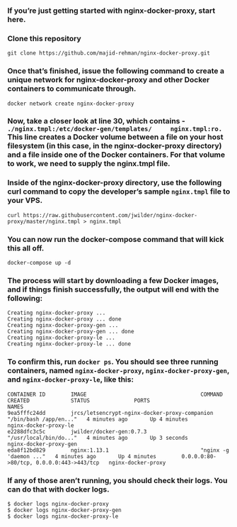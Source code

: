 ### If you’re just getting started with nginx-docker-proxy, start here. 

### Clone this repository

```
git clone https://github.com/majid-rehman/nginx-docker-proxy.git
```
### Once that’s finished, issue the following command to create a unique network for nginx-docker-proxy      and other Docker containers to communicate through.

```
docker network create nginx-docker-proxy
```

### Now, take a closer look at line 30, which contains - `./nginx.tmpl:/etc/docker-gen/templates/     nginx.tmpl:ro.` This line creates a Docker volume between a file on your host filesystem (in      this case, in the nginx-docker-proxy directory) and a file inside one of the Docker containers. For      that volume to work, we need to supply the nginx.tmpl file.
### Inside of the nginx-docker-proxy directory, use the following curl command to copy the developer’s       sample `nginx.tmpl` file to your VPS.

```
curl https://raw.githubusercontent.com/jwilder/nginx-docker-proxy/master/nginx.tmpl > nginx.tmpl
```

### You can now run the docker-compose command that will kick this all off.


```
docker-compose up -d
```

### The process will start by downloading a few Docker images, and if things finish successfully,     the output will end with the following:

```
Creating nginx-docker-proxy ...
Creating nginx-docker-proxy ... done
Creating nginx-docker-proxy-gen ...
Creating nginx-docker-proxy-gen ... done
Creating nginx-docker-proxy-le ...
Creating nginx-docker-proxy-le ... done
```

### To confirm this, run `docker ps`. You should see three running containers, named                  `nginx-docker-proxy`, `nginx-docker-proxy-gen`, and `nginx-docker-proxy-le`, like this:

```
CONTAINER ID        IMAGE                                    COMMAND                  CREATED             STATUS              PORTS                                      NAMES
9ea5fffc24dd        jrcs/letsencrypt-nginx-docker-proxy-companion   "/bin/bash /app/en..."   4 minutes ago       Up 4 minutes                                                   nginx-docker-proxy-le
e2288dfc3c5c        jwilder/docker-gen:0.7.3                 "/usr/local/bin/do..."   4 minutes ago       Up 3 seconds                                                   nginx-docker-proxy-gen
eda8f12bd829        nginx:1.13.1                             "nginx -g 'daemon ..."   4 minutes ago       Up 4 minutes        0.0.0.0:80->80/tcp, 0.0.0.0:443->443/tcp   nginx-docker-proxy
```

### If any of those aren’t running, you should check their logs. You can do that with docker          logs. 


```
$ docker logs nginx-docker-proxy
$ docker logs nginx-docker-proxy-gen
$ docker logs nginx-docker-proxy-le
```

